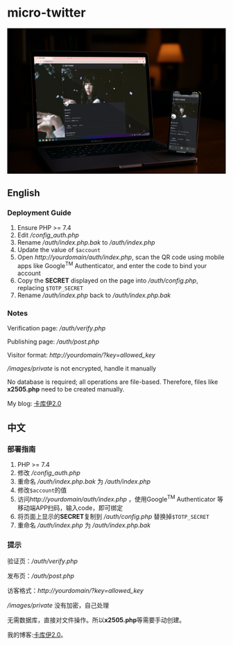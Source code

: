 micro-twitter
=================
![preview](preview.webp)

## English
### Deployment Guide

1. Ensure PHP >= 7.4
2. Edit */config_auth.php*
3. Rename */auth/index.php.bak* to */auth/index.php*
4. Update the value of `$account`
5. Open *http://yourdomain/auth/index.php*, scan the QR code using mobile apps like Google<sup>TM</sup> Authenticator, and enter the code to bind your account
6. Copy the **SECRET** displayed on the page into */auth/config.php*, replacing `$TOTP_SECRET`
7. Rename */auth/index.php* back to */auth/index.php.bak*

### Notes
Verification page: */auth/verify.php*

Publishing page: */auth/post.php*

Visitor format: *http://yourdomain/?key=allowed_key*

*/images/private* is not encrypted, handle it manually

No database is required; all operations are file-based. Therefore, files like **x2505.php** need to be created manually.

My blog: [卡库伊2.0](https://blog.kkii.org)


## 中文
### 部署指南

1. PHP >= 7.4
2. 修改 */config_auth.php*
3. 重命名 */auth/index.php.bak* 为 */auth/index.php*
4. 修改`$account`的值
5. 访问*http://yourdomain/auth/index.php* ，使用Google<sup>TM</sup> Authenticator 等移动端APP扫码，输入code，即可绑定
6. 将页面上显示的**SECRET**复制到 */auth/config.php* 替换掉`$TOTP_SECRET`
7. 重命名 */auth/index.php* 为 */auth/index.php.bak*
### 提示
验证页：*/auth/verify.php*

发布页：*/auth/post.php*

访客格式：*http://yourdomain/?key=allowed_key*

*/images/private* 没有加密，自己处理

无需数据库，直接对文件操作。所以**x2505.php**等需要手动创建。

我的博客:[卡库伊2.0](https://blog.kkii.org)。
